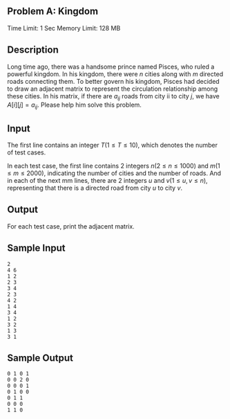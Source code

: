 ## Problem A: Kingdom

Time Limit: 1 Sec Memory Limit: 128 MB

## Description

Long time ago, there was a handsome prince named Pisces, who ruled a powerful kingdom. In his kingdom, there were $n$ cities along with $m$ directed roads connecting them. To better govern his kingdom, Pisces had decided to draw an adjacent matrix to represent the circulation relationship among these cities. In his matrix, if there are $a_{ij}$ roads from city ii to city $j$, we have $A[i][j]=a_{ij}$. Please help him solve this problem.

## Input

The first line contains an integer $T(1≤T≤10)$, which denotes the number of test cases.

In each test case, the first line contains 2 integers $n(2≤n≤1000)$ and $m(1≤m≤2000)$, indicating the number of cities and the number of roads. And in each of the next mm lines, there are 2 integers $u$ and $v(1≤u,v≤n)$, representing that there is a directed road from city $u$ to city $v$.

## Output

For each test case, print the adjacent matrix.

## Sample Input

```
2
4 6
1 2
2 3
3 4
2 3
4 2
1 4
3 4
1 2
3 2
1 3
3 1
```

## Sample Output

```
0 1 0 1
0 0 2 0
0 0 0 1
0 1 0 0
0 1 1
0 0 0
1 1 0
```
